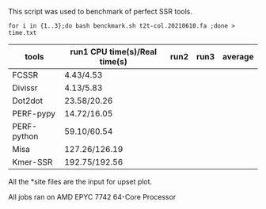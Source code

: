 This script was used to benchmark of perfect SSR tools.
```
for i in {1..3};do bash benckmark.sh t2t-col.20210610.fa ;done > time.txt
```

| tools | run1 CPU time(s)/Real time(s) | run2 | run3 | average | 
| --- | --- | --- | --- | --- |
| FCSSR | 4.43/4.53 | | | |
| Divissr | 4.13/5.83 | | | |
| Dot2dot | 23.58/20.26 | | | |
| PERF-pypy | 14.72/16.05 | | | |
| PERF-python | 59.10/60.54 | | | |
| Misa | 127.26/126.19 | | | |
| Kmer-SSR | 192.75/192.56 | | | |


All the *site files are the input for upset plot.

All jobs ran on AMD EPYC 7742 64-Core Processor
